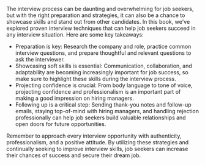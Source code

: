 
The interview process can be daunting and overwhelming for job seekers, but with the right preparation and strategies, it can also be a chance to showcase skills and stand out from other candidates. In this book, we've explored proven interview techniques that can help job seekers succeed in any interview situation. Here are some key takeaways:

* Preparation is key: Research the company and role, practice common interview questions, and prepare thoughtful and relevant questions to ask the interviewer.
* Showcasing soft skills is essential: Communication, collaboration, and adaptability are becoming increasingly important for job success, so make sure to highlight these skills during the interview process.
* Projecting confidence is crucial: From body language to tone of voice, projecting confidence and professionalism is an important part of making a good impression on hiring managers.
* Following up is a critical step: Sending thank-you notes and follow-up emails, staying top-of-mind with hiring managers, and handling rejection professionally can help job seekers build valuable relationships and open doors for future opportunities.

Remember to approach every interview opportunity with authenticity, professionalism, and a positive attitude. By utilizing these strategies and continually seeking to improve interview skills, job seekers can increase their chances of success and secure their dream job.
